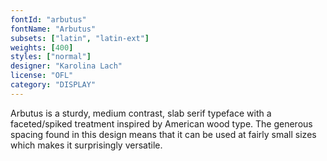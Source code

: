 ```yaml
---
fontId: "arbutus"
fontName: "Arbutus"
subsets: ["latin", "latin-ext"]
weights: [400]
styles: ["normal"]
designer: "Karolina Lach"
license: "OFL"
category: "DISPLAY"
---
```


<p>
Arbutus is a sturdy, medium contrast, slab serif typeface with a faceted/spiked treatment inspired by American wood type. 
The generous spacing found in this design means that it can be used at fairly small sizes which makes it surprisingly versatile.
</p>
